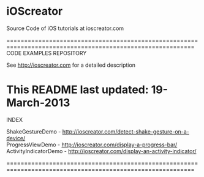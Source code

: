 iOScreator
==========

Source Code of iOS tutorials at ioscreator.com

===========================================================================================================
CODE EXAMPLES REPOSITORY

  See http://ioscreator.com for a detailed description 

  This README last updated: 19-March-2013
===========================================================================================================

INDEX

ShakeGestureDemo - http://ioscreator.com/detect-shake-gesture-on-a-device/  
ProgressViewDemo - http://ioscreator.com/display-a-progress-bar/  
ActivityIndicatorDemo - http://ioscreator.com/display-an-activity-indicator/  


===========================================================================================================

